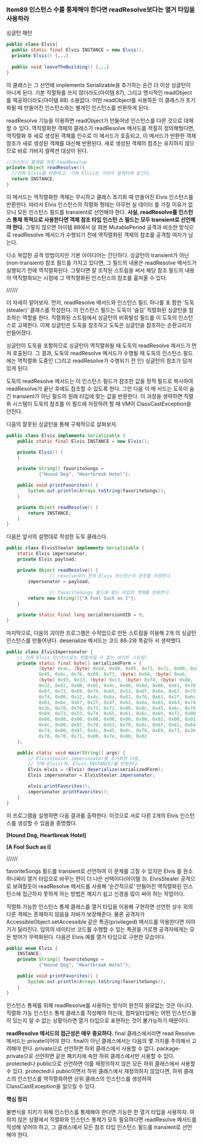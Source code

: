 ### Item89 인스턴스 수를 통제해야 한다면 readResolve보다는 열거 타입을 사용하라

싱글턴 패턴

```java
public class Elvis{
  public static final Elvis INSTANCE = new Elvis();
  private Elvis() {...}
  
  public void leaveTheBuilding() {...}
}
```

이 클래스는 그 선언에 implements Serializable을 추가하는 순간 더 이상 싱글턴이 아니게 된다. 기본 직렬화를 쓰지 않더라도(아이템 87), 그리고 명시적인 readObject를 제공하더라도(아이템 88) 소용없다. 어떤 readObject를 사용하든 이 클래스가 초기화될 때 만들어진 인스턴스와는 별개인 인스턴스를 반환하게 된다.

readResolve 기능을 이용하면 readObject가 만들어낸 인스턴스를 다른 것으로 대체할 수 있다. 역직렬화한 객체의 클래스가 readResolve 메서드를 적절히 정의해뒀다면, 역직렬화 후 새로 생성된 객체를 인수로 이 메서드가 호출되고, 이 메서드가 반환한 객체 참조가 새로 생성된 객체를 대신해 반환된다. 새로 생성된 객체의 참조는 유지하지 않으므로 바로 가비지 컬렉션 대상이 된다.

```java
//인스턴스 통제를 위한 readResolve
private Object readResolve(){
  //진짜 Elvis를 반환하고, 가짜 Elvis는 가비지 컬럭터에 맡긴다.
  return INSTANCE;
}
```

이 메서드는 역직렬화한 객체는 무시하고 클래스 초기화 때 만들어진 Elvis 인스턴스를 반환한다. 따라서 Elvis 인스턴스의 직렬화 형태는 아무런 실 데이터 를 가질 이유가 없으니 모든 인스턴스 필드를 transient로 선언해야 한다. **사실, readResolve를 인스턴스 통제 목적으로 사용한다면 객체 참조 타입 인스턴 스 필드는 모두 transient로 선언해야 한다.** 그렇지 않으면 아이템 88에서 살 펴본 MutablePeriod 공격과 비슷한 방식으로 readResolve 메서드가 수행되기 전에 역직렬화된 객체의 참조를 공격할 여지가 남는다.

다소 복잡한 공격 방법이지만 기본 아이디어는 간단하다. 싱글턴이 transient가 아닌(non-transient) 참조 필드를 가지고 있다면, 그 필드의 내용은 readResolve 메서드가 실행되기 전에 역직렬화된다. 그렇다면 잘 조작된 스트림을 써서 해당 참조 필드의 내용이 역직렬화되는 시점에 그 역직렬화된 인스턴스의 참조를 훔쳐올 수 있다.

//////

더 자세히 알아보자. 먼저, readResolve 메서드와 인스턴스 필드 하나를 포 함한 ‘도둑(stealer)’ 클래스를 작성한다. 이 인스턴스 필드는 도둑이 ‘숨길’ 직렬화된 싱글턴을 참조하는 역할을 한다. 직렬화된 스트림에서 싱글턴의 비휘발성 필드를 이 도둑의 인스턴스로 교체한다. 이제 싱글턴은 도둑을 참조하고 도둑은 싱글턴을 참조하는 순환고리가 만들어졌다.

싱글턴이 도둑을 포함하므로 싱글턴이 역직렬화될 때 도둑의 readResolve 메서드가 먼저 호출된다. 그 결과, 도둑의 readResolve 메서드가 수행될 때 도둑의 인스턴스 필드에는 역직렬화 도중인 (그리고 readResolve가 수행되기 전 인) 싱글턴의 참조가 담겨 있게 된다.

도둑의 readResolve 메서드는 이 인스턴스 필드가 참조한 값을 정적 필드로 복사하여 readResolve가 끝난 후에도 참조할 수 있도록 한다. 그런 다음 이 메 서드는 도둑이 숨긴 transient가 아닌 필드의 원래 타입에 맞는 값을 반환한다. 이 과정을 생략하면 직렬화 시스템이 도둑의 참조를 이 필드에 저장하려 할 때 VM이 ClassCastException을 던진다.

다음의 잘못된 싱글턴을 통해 구체적으로 살펴보자.

```java
public class Elvis implements Serializable {
    public static final Elvis INSTANCE = new Elvis();

    private Elvis() {
    }

    private String[] favoriteSongs =
            {"Hound Dog", "Heartbreak Hotel"};

    public void printFavorites() {
        System.out.println(Arrays.toString(favoriteSongs));
    }

    private Object readResolve() {
        return INSTANCE;
    }
}
```

다음은 앞서의 설명대로 작성한 도둑 클래스다.

```java
public class ElvisStealer implements Serializable {
    static Elvis impersonator;
    private Elvis payload;

    private Object readResolve() {
				// resolve되기 전의 Elvis 인스턴스의 참조를 저장한다. 
      	impersonator = payload;
      
				// favoriteSongs 필드에 맞는 타입의 객체를 반환한다.
        return new String[]{"A Fool Such as I"};
    }

    private static final long serialVersionUID = 0;
}
```



마지막으로, 다음의 괴이한 프로그램은 수작업으로 만든 스트림을 이용해 2개 의 싱글턴 인스턴스를 만들어낸다. deserialize 메서드는 코드 88-2와 똑같아 서 생략했다.

```java
public class ElvisImpersonator {
    // 진짜 Elvis 인스턴스로는 만들어질 수 없는 바이트 스트림!
    private static final byte[] serializedForm = {
            (byte) 0xac, (byte) 0xed, 0x00, 0x05, 0x73, 0x72, 0x00, 0x05,
            0x45, 0x6c, 0x76, 0x69, 0x73, (byte) 0x84, (byte) 0xe6,
            (byte) 0x93, 0x33, (byte) 0xc3, (byte) 0xf4, (byte) 0x8b,
            0x32, 0x02, 0x00, 0x01, 0x4c, 0x00, 0x0d, 0x66, 0x61, 0x76,
            0x6f, 0x72, 0x69, 0x74, 0x65, 0x53, 0x6f, 0x6e, 0x67, 0x73,
            0x74, 0x00, 0x12, 0x4c, 0x6a, 0x61, 0x76, 0x61, 0x2f, 0x6c,
            0x61, 0x6e, 0x67, 0x2f, 0x4f, 0x62, 0x6a, 0x65, 0x63, 0x74,
            0x3b, 0x78, 0x70, 0x73, 0x72, 0x00, 0x0c, 0x45, 0x6c, 0x76,
            0x69, 0x73, 0x53, 0x74, 0x65, 0x61, 0x6c, 0x65, 0x72, 0x00,
            0x00, 0x00, 0x00, 0x00, 0x00, 0x00, 0x00, 0x02, 0x00, 0x01,
            0x4c, 0x00, 0x07, 0x70, 0x61, 0x79, 0x6c, 0x6f, 0x61, 0x64,
            0x74, 0x00, 0x07, 0x4c, 0x45, 0x6c, 0x76, 0x69, 0x73, 0x3b,
            0x78, 0x70, 0x71, 0x00, 0x7e, 0x00, 0x02
    };

    public static void main(String[] args) {
        // ElvisStealer.impersonator를 초기화한 다음,
        // 진짜 Elvis(즉, Elvis.INSTANCE)를 반환한다.
        Elvis elvis = (Elvis) deserialize(serializedForm);
        Elvis impersonator = ElvisStealer.impersonator;

        elvis.printFavorites();
        impersonator.printFavorites();
    }
}
```

이 프로그램을 실행하면 다음 결과를 출력한다. 이것으로 서로 다른 2개의 Elvis 인스턴스를 생성할 수 있음을 증명했다.

**[Hound Dog, Heartbreak Hotel]**

**[A Fool Such as I]**

//////

favoriteSongs 필드를 transient로 선언하여 이 문제를 고칠 수 있지만 Elvis 를 원소 하나짜리 열거 타입으로 바꾸는 편이 더 나은 선택이다(아이템 3). ElvisStealer 공격으로 보여줬듯이 readResolve 메서드를 사용해 ‘순간적으로’ 만들어진 역직렬화된 인스턴스에 접근하지 못하게 하는 방법은 깨지기 쉽고 신경을 많이 써야 하는 작업이다.

직렬화 가능한 인스턴스 통제 클래스를 열거 타입을 이용해 구현하면 선언한 상수 외의 다른 객체는 존재하지 않음을 자바가 보장해준다. 물론 공격자가 AccessibleObject.setAccessible 같은 특권(privileged) 메서드를 악용한다면 이야기가 달라진다. 임의의 네이티브 코드를 수행할 수 있는 특권을 가로챈 공격자에게는 모든 방어가 무력화된다. 다음은 Elvis 예를 열거 타입으로 구현한 모습이다.

```java
public enum Elvis {
    INSTANCE;
    private String[] favoriteSongs =
            {"Hound Dog", "Heartbreak Hotel"};

    public void printFavorites() {
        System.out.println(Arrays.toString(favoriteSongs));
    }
}
```

인스턴스 통제를 위해 readResolve를 사용하는 방식이 완전히 쓸모없는 것은 아니다. 직렬화 가능 인스턴스 통제 클래스를 작성해야 하는데, 컴파일타임에는 어떤 인스턴스들이 있는지 알 수 없는 상황이라면 열거 타입으로 표현하는 것이 불가능하기 때문이다.

**readResolve 메서드의 접근성은 매우 중요하다.** final 클래스에서라면 read Resolve 메서드는 private이어야 한다. final이 아닌 클래스에서는 다음의 몇 가지를 주의해서 고려해야 한다. private으로 선언하면 하위 클래스에서 사용할 수 없다. package-private으로 선언하면 같은 패키지에 속한 하위 클래스에서만 사용할 수 있다. protected나 public으로 선언하면 이를 재정의하지 않은 모든 하위 클래스에서 사용할 수 있다. protected나 public이면서 하위 클래스에서 재정의하지 않았다면, 하위 클래스의 인스턴스를 역직렬화하면 상위 클래스의 인스턴스를 생성하여 ClassCastException을 일으킬 수 있다.



**핵심 정리**

불변식을 지키기 위해 인스턴스를 통제해야 한다면 가능한 한 열거 타입을 사용하자. 여의치 않은 상황에서 직렬화와 인스턴스 통제가 모두 필요하다면 readResolve 메서드를 작성해 넣어야 하고, 그 클래스에서 모든 참조 타입 인스턴스 필드를 transient로 선언 해야 한다.
